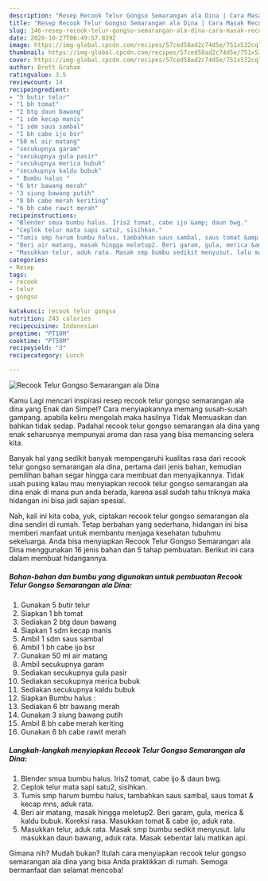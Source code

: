 ```yaml
---
description: "Resep Recook Telur Gongso Semarangan ala Dina | Cara Masak Recook Telur Gongso Semarangan ala Dina Yang Lezat"
title: "Resep Recook Telur Gongso Semarangan ala Dina | Cara Masak Recook Telur Gongso Semarangan ala Dina Yang Lezat"
slug: 146-resep-recook-telur-gongso-semarangan-ala-dina-cara-masak-recook-telur-gongso-semarangan-ala-dina-yang-lezat
date: 2020-10-27T06:49:57.839Z
image: https://img-global.cpcdn.com/recipes/57ced58ad2c74d5e/751x532cq70/recook-telur-gongso-semarangan-ala-dina-foto-resep-utama.jpg
thumbnail: https://img-global.cpcdn.com/recipes/57ced58ad2c74d5e/751x532cq70/recook-telur-gongso-semarangan-ala-dina-foto-resep-utama.jpg
cover: https://img-global.cpcdn.com/recipes/57ced58ad2c74d5e/751x532cq70/recook-telur-gongso-semarangan-ala-dina-foto-resep-utama.jpg
author: Brett Graham
ratingvalue: 3.5
reviewcount: 14
recipeingredient:
- "5 butir telur"
- "1 bh tomat"
- "2 btg daun bawang"
- "1 sdm kecap manis"
- "1 sdm saus sambal"
- "1 bh cabe ijo bsr"
- "50 ml air matang"
- "secukupnya garam"
- "secukupnya gula pasir"
- "secukupnya merica bubuk"
- "secukupnya kaldu bubuk"
- " Bumbu halus "
- "6 btr bawang merah"
- "3 siung bawang putih"
- "8 bh cabe merah keriting"
- "6 bh cabe rawit merah"
recipeinstructions:
- "Blender smua bumbu halus. Iris2 tomat, cabe ijo &amp; daun bwg."
- "Ceplok telur mata sapi satu2, sisihkan."
- "Tumis smp harum bumbu halus, tambahkan saus sambal, saus tomat &amp; kecap mns, aduk rata."
- "Beri air matang, masak hingga meletup2. Beri garam, gula, merica &amp; kaldu bubuk. Koreksi rasa. Masukkan tomat &amp; cabe ijo, aduk rata."
- "Masukkan telur, aduk rata. Masak smp bumbu sedikit menyusut. lalu masukkan daun bawang, aduk rata. Masak sebentar lalu matikan api."
categories:
- Resep
tags:
- recook
- telur
- gongso

katakunci: recook telur gongso 
nutrition: 243 calories
recipecuisine: Indonesian
preptime: "PT18M"
cooktime: "PT58M"
recipeyield: "3"
recipecategory: Lunch

---
```



![Recook Telur Gongso Semarangan ala Dina](https://img-global.cpcdn.com/recipes/57ced58ad2c74d5e/751x532cq70/recook-telur-gongso-semarangan-ala-dina-foto-resep-utama.jpg)

Kamu Lagi mencari inspirasi resep recook telur gongso semarangan ala dina yang Enak dan Simpel? Cara menyiapkannya memang susah-susah gampang. apabila keliru mengolah maka hasilnya Tidak Memuaskan dan bahkan tidak sedap. Padahal recook telur gongso semarangan ala dina yang enak seharusnya mempunyai aroma dan rasa yang bisa memancing selera kita.



Banyak hal yang sedikit banyak mempengaruhi kualitas rasa dari recook telur gongso semarangan ala dina, pertama dari jenis bahan, kemudian pemilihan bahan segar hingga cara membuat dan menyajikannya. Tidak usah pusing kalau mau menyiapkan recook telur gongso semarangan ala dina enak di mana pun anda berada, karena asal sudah tahu triknya maka hidangan ini bisa jadi sajian spesial.


Nah, kali ini kita coba, yuk, ciptakan recook telur gongso semarangan ala dina sendiri di rumah. Tetap berbahan yang sederhana, hidangan ini bisa memberi manfaat untuk membantu menjaga kesehatan tubuhmu sekeluarga. Anda bisa menyiapkan Recook Telur Gongso Semarangan ala Dina menggunakan 16 jenis bahan dan 5 tahap pembuatan. Berikut ini cara dalam membuat hidangannya.

<!--inarticleads1-->

##### Bahan-bahan dan bumbu yang digunakan untuk pembuatan Recook Telur Gongso Semarangan ala Dina:

1. Gunakan 5 butir telur
1. Siapkan 1 bh tomat
1. Sediakan 2 btg daun bawang
1. Siapkan 1 sdm kecap manis
1. Ambil 1 sdm saus sambal
1. Ambil 1 bh cabe ijo bsr
1. Gunakan 50 ml air matang
1. Ambil secukupnya garam
1. Sediakan secukupnya gula pasir
1. Sediakan secukupnya merica bubuk
1. Sediakan secukupnya kaldu bubuk
1. Siapkan  Bumbu halus :
1. Sediakan 6 btr bawang merah
1. Gunakan 3 siung bawang putih
1. Ambil 8 bh cabe merah keriting
1. Gunakan 6 bh cabe rawit merah




<!--inarticleads2-->

##### Langkah-langkah menyiapkan Recook Telur Gongso Semarangan ala Dina:

1. Blender smua bumbu halus. Iris2 tomat, cabe ijo &amp; daun bwg.
1. Ceplok telur mata sapi satu2, sisihkan.
1. Tumis smp harum bumbu halus, tambahkan saus sambal, saus tomat &amp; kecap mns, aduk rata.
1. Beri air matang, masak hingga meletup2. Beri garam, gula, merica &amp; kaldu bubuk. Koreksi rasa. Masukkan tomat &amp; cabe ijo, aduk rata.
1. Masukkan telur, aduk rata. Masak smp bumbu sedikit menyusut. lalu masukkan daun bawang, aduk rata. Masak sebentar lalu matikan api.




Gimana nih? Mudah bukan? Itulah cara menyiapkan recook telur gongso semarangan ala dina yang bisa Anda praktikkan di rumah. Semoga bermanfaat dan selamat mencoba!
